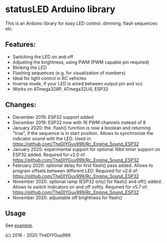 # statusLED Arduino library

This is an Arduino library for easy LED control: dimming, flash sequences etc.

## Features:
- Switching the LED on and off
- Adjusting the brightness, using PWM (PWM capable pin required)
- Blinking the LED
- Flashing sequences (e.g. for visualization of numbers)
- Ideal for light control in RC vehicles
- Inverse mode, if your LED is wired between output pin and vcc
- Works on ATmega328P, ATmega32U4, ESP32

## Changes:
- December 2019: ESP32 support added
- December 2019: ESP32 now with 16 PWM channels instead of 8
- January 2020: the .flash() function is now a boolean and returning "true", if the sequence is in start position. Allows to synchronize the indicator sound with the LED. Used in: https://github.com/TheDIYGuy999/Rc_Engine_Sound_ESP32
- January 2020: experimental support for optional 16bit timer support on ESP32 added. Required for v2.0 of: https://github.com/TheDIYGuy999/Rc_Engine_Sound_ESP32
- February 2020: optional delay for first flash() pass added. Allows to program offsets between different LED. Required for v2.6 of: https://github.com/TheDIYGuy999/Rc_Engine_Sound_ESP32
- November 2020: optional ramp (ESP32 only) for flash() and off() added. Allows to switch indicators on and off softly. Required for v5.7 of: https://github.com/TheDIYGuy999/Rc_Engine_Sound_ESP32
- November 2020: adjustable off brightness for flash()

## Usage

See [example](https://github.com/TheDIYGuy999/statusLED/blob/master/examples/statusLED/statusLED.ino).

(c) 2016 - 2020 TheDIYGuy999
